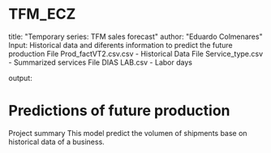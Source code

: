 # TFM_ECZ
title: "Temporary series: TFM sales forecast"
author: "Eduardo Colmenares"
Input:
 Historical data and diferents information to predict the future production
     File Prod_factVT2.csv.csv -  Historical Data
     File Service_type.csv - Summarized services 
     File DIAS LAB.csv - Labor days 

output:
  # Predictions of future production 

Project summary
This model predict the volumen of shipments base on historical data of a business.


